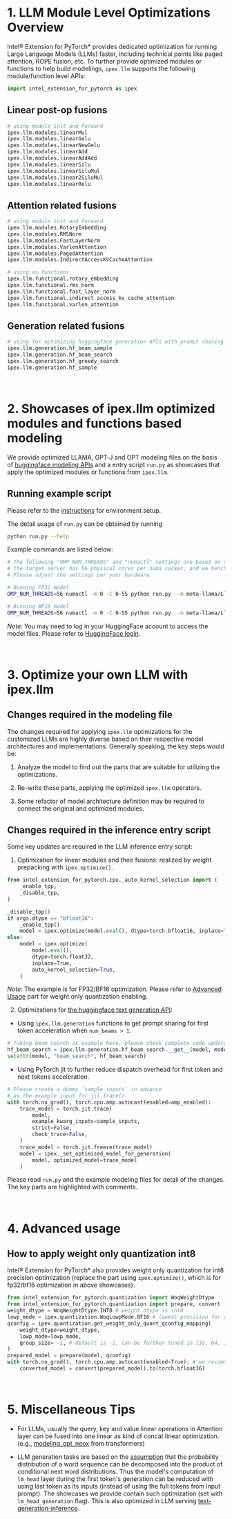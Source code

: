 ﻿# 1. LLM Module Level Optimizations Overview

Intel® Extension for PyTorch* provides dedicated optimization for running Large Language Models (LLMs) faster, including technical points like paged attention, ROPE fusion, etc. 
To further provide optimized modules or functions to help build modelings, `ipex.llm` supports the following module/function level APIs:

```python
import intel_extension_for_pytorch as ipex
```

## Linear post-op fusions
```python
# using module init and forward
ipex.llm.modules.linearMul
ipex.llm.modules.linearGelu
ipex.llm.modules.linearNewGelu
ipex.llm.modules.linearAdd
ipex.llm.modules.linearAddAdd
ipex.llm.modules.linearSilu
ipex.llm.modules.linearSiluMul
ipex.llm.modules.linear2SiluMul
ipex.llm.modules.linearRelu
```

##  Attention related fusions 
```python
# using module init and forward
ipex.llm.modules.RotaryEmbedding
ipex.llm.modules.RMSNorm
ipex.llm.modules.FastLayerNorm
ipex.llm.modules.VarlenAttention
ipex.llm.modules.PagedAttention
ipex.llm.modules.IndirectAccessKVCacheAttention

# using as functions
ipex.llm.functional.rotary_embedding
ipex.llm.functional.rms_norm
ipex.llm.functional.fast_layer_norm
ipex.llm.functional.indirect_access_kv_cache_attention
ipex.llm.functional.varlen_attention
```

## Generation related fusions
```python
# using for optimizing huggingface generation APIs with prompt sharing
ipex.llm.generation.hf_beam_sample
ipex.llm.generation.hf_beam_search
ipex.llm.generation.hf_greedy_search
ipex.llm.generation.hf_sample
```

<br>

# 2. Showcases of ipex.llm optimized modules and functions based modeling

We provide optimized LLAMA, GPT-J and OPT modeling files on the basis of [huggingface modeling APIs](https://huggingface.co/docs/transformers/en/main_classes/model) and a entry script `run.py` as showcases that apply the optimized modules or functions from `ipex.llm`.

## Running example script

Please refer to the [instructions](../llm/README.md#3-environment-setup) for environment setup.

The detail usage of `run.py` can be obtained by running

```bash
python run.py --help
```

Example commands are listed below:

```bash
# The following "OMP_NUM_THREADS" and "numactl" settings are based on the assumption that
# the target server has 56 physical cores per numa socket, and we benchmark with 1 socket.
# Please adjust the settings per your hardware.

# Running FP32 model
OMP_NUM_THREADS=56 numactl -m 0 -C 0-55 python run.py  -m meta-llama/Llama-2-7b-hf --dtype float32

# Running BF16 model
OMP_NUM_THREADS=56 numactl -m 0 -C 0-55 python run.py  -m meta-llama/Llama-2-7b-hf --dtype bfloat16
```

*Note:* You may need to log in your HuggingFace account to access the model files. Please refer to [HuggingFace login](https://huggingface.co/docs/huggingface_hub/quick-start#login).

<br>

# 3. Optimize your own LLM with ipex.llm

## Changes required in the modeling file

The changes required for applying `ipex.llm` optimizations for the customized LLMs are highly diverse based on their respective model architectures and implementations.
Generally speaking, the key steps would be:

1. Analyze the model to find out the parts that are suitable for utilizing the optimizations.

2. Re-write these parts, applying the optimized `ipex.llm` operators.

3. Some refactor of model architecture definition may be required to connect the original and optimized modules.

## Changes required in the inference entry script

Some key updates are required in the LLM inference entry script:

1. Optimization for linear modules and their fusions: realized by weight prepacking with `ipex.optimize()`.

```python
from intel_extension_for_pytorch.cpu._auto_kernel_selection import (
    _enable_tpp,
    _disable_tpp,
)

_disable_tpp()
if args.dtype == "bfloat16":
    _enable_tpp()
    model = ipex.optimize(model.eval(), dtype=torch.bfloat16, inplace=True)
else:
    model = ipex.optimize(
        model.eval(),
        dtype=torch.float32,
        inplace=True,
        auto_kernel_selection=True,
    )
```

*Note:* The example is for FP32/BF16 optimization.
Please refer to [Advanced Usage](#4-advanced-usage) part for weight only quantization enabling.

2. Optimizations for [the huggingface text generation API](https://huggingface.co/docs/transformers/en/main_classes/text_generation):

- Using `ipex.llm.generation` functions to get prompt sharing for first token acceleration when `num_beams > 1`.

```python
# Taking beam search as example here, please check complete code updates in run.py
hf_beam_search = ipex.llm.generation.hf_beam_search.__get__(model, model.__class__)
setattr(model, "beam_search", hf_beam_search)
```

- Using PyTorch jit to further reduce dispatch overhead for first token and next tokens acceleration.

```python
# Please create a dummy `sample_inputs` in advance 
# as the example input for jit.trace()
with torch.no_grad(), torch.cpu.amp.autocast(enabled=amp_enabled):
    trace_model = torch.jit.trace(
        model,
        example_kwarg_inputs=sample_inputs,
        strict=False,
        check_trace=False,
    )
    trace_model = torch.jit.freeze(trace_model)
    model = ipex._set_optimized_model_for_generation(
        model, optimized_model=trace_model
    )
```

Please read `run.py` and the example modeling files for detail of the changes.
The key parts are highlighted with comments.

<br>

# 4. Advanced usage

## How to apply weight only quantization int8

Intel® Extension for PyTorch* also provides weight only quantization for int8 precision optimization
(replace the part using `ipex.optimize()`, which is for fp32/bf16 optimization in above showcases).

```python
from intel_extension_for_pytorch.quantization import WoqWeightDtype
from intel_extension_for_pytorch.quantization import prepare, convert
weight_dtype = WoqWeightDtype.INT8 # weight dtype is int8
lowp_mode = ipex.quantization.WoqLowpMode.BF16 # lowest precision for computation
qconfig = ipex.quantization.get_weight_only_quant_qconfig_mapping(
    weight_dtype=weight_dtype,
    lowp_mode=lowp_mode,
    group_size= -1, # default is -1, can be further tuned in [32, 64, 128, 256, 512] (recommend) for better accuracy if needed
)
prepared_model = prepare(model, qconfig)
with torch.no_grad(), torch.cpu.amp.autocast(enabled=True): # we recommend to use quantization with AMP for better perf
    converted_model = convert(prepared_model).to(torch.bfloat16)
```

<br>

# 5. Miscellaneous Tips

- For LLMs, usually the query, key and value linear operations in Attention layer can be fused into one linear as kind of concat linear optimization. (e.g., [modeling_gpt_neox](https://github.com/huggingface/transformers/blob/main/src/transformers/models/gpt_neox/modeling_gpt_neox.py#L175) from transformers)
 
- LLM generation tasks are based on the [assumption](https://huggingface.co/blog/how-to-generate) that the probability distribution of a word sequence can be decomposed into the product of conditional next word distributions.
Thus the model's computation of `lm_head` layer during the first token's generation can be reduced with using last token as its inputs (instead of using the full tokens from input prompt).
The showcases we provide contain such optimization (set with `lm_head_generation` flag). This is also optimized in LLM serving [text-generation-inference](https://github.com/huggingface/text-generation-inference/blob/main/server/text_generation_server/models/custom_modeling/flash_llama_modeling.py#L419).
